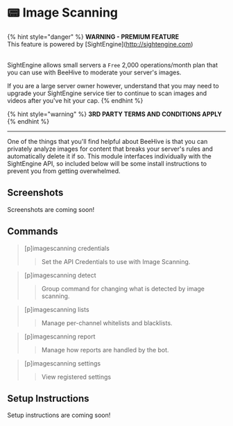 # 📟 Image Scanning

{% hint style="danger" %}
**WARNING - PREMIUM FEATURE**\
This feature is powered by \[SightEngine]\(http://sightengine.com)

&#x20;\
SightEngine allows small servers a `Free` 2,000 operations/month plan that you can use with BeeHive to moderate your server's images.&#x20;



If you are a large server owner however, understand that you may need to upgrade your SightEngine service tier to continue to scan images and videos after you've hit your cap.&#x20;
{% endhint %}

{% hint style="warning" %}
**3RD PARTY TERMS AND CONDITIONS APPLY**
{% endhint %}

****

One of the things that you'll find helpful about BeeHive is that you can privately analyze images for content that breaks your server's rules and automatically delete it if so. This module interfaces individually with the SightEngine API, so included below will be some install instructions to prevent you from getting overwhelmed.

## Screenshots

Screenshots are coming soon!

## Commands

> \[p]imagescanning credentials
>
> > Set the API Credentials to use with Image Scanning.

> \[p]imagescanning detect
>
> > Group command for changing what is detected by image scanning.

> \[p]imagescanning lists
>
> > Manage per-channel whitelists and blacklists.

> \[p]imagescanning report
>
> > Manage how reports are handled by the bot.

> \[p]imagescanning settings
>
> > View registered settings

## Setup Instructions

Setup instructions are coming soon!
